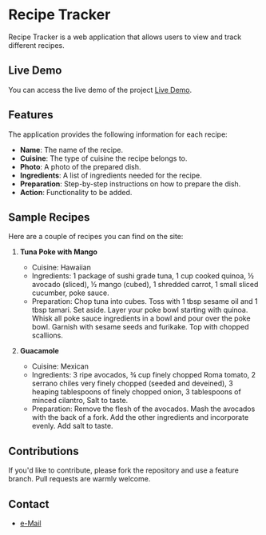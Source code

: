 # Recipe Tracker

Recipe Tracker is a web application that allows users to view and track different recipes.

## Live Demo

You can access the live demo of the project [Live Demo](https://two6-7-recipe-tracker-deploy.onrender.com/).

## Features

The application provides the following information for each recipe:

- **Name**: The name of the recipe.
- **Cuisine**: The type of cuisine the recipe belongs to.
- **Photo**: A photo of the prepared dish.
- **Ingredients**: A list of ingredients needed for the recipe.
- **Preparation**: Step-by-step instructions on how to prepare the dish.
- **Action**: Functionality to be added.

## Sample Recipes

Here are a couple of recipes you can find on the site:

1. **Tuna Poke with Mango**
   - Cuisine: Hawaiian
   - Ingredients: 1 package of sushi grade tuna, 1 cup cooked quinoa, ½ avocado (sliced), ½ mango (cubed), 1 shredded carrot, 1 small sliced cucumber, poke sauce.
   - Preparation: Chop tuna into cubes. Toss with 1 tbsp sesame oil and 1 tbsp tamari. Set aside. Layer your poke bowl starting with quinoa. Whisk all poke sauce ingredients in a bowl and pour over the poke bowl. Garnish with sesame seeds and furikake. Top with chopped scallions.

2. **Guacamole**
   - Cuisine: Mexican
   - Ingredients: 3 ripe avocados, ¾ cup finely chopped Roma tomato, 2 serrano chiles very finely chopped (seeded and deveined), 3 heaping tablespoons of finely chopped onion, 3 tablespoons of minced cilantro, Salt to taste.
   - Preparation: Remove the flesh of the avocados. Mash the avocados with the back of a fork. Add the other ingredients and incorporate evenly. Add salt to taste.

## Contributions

If you'd like to contribute, please fork the repository and use a feature branch. Pull requests are warmly welcome.

## Contact

- [e-Mail](mailto:dwright9157@iocloud.com)
